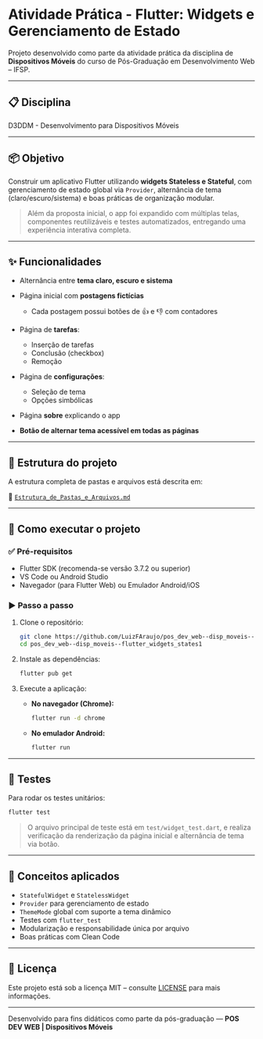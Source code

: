 # Atividade Prática - Flutter: Widgets e Gerenciamento de Estado

Projeto desenvolvido como parte da atividade prática da disciplina de **Dispositivos Móveis** do curso de Pós-Graduação em Desenvolvimento Web – IFSP.

---

## 📋 Disciplina

D3DDM - Desenvolvimento para Dispositivos Móveis

---

## 📦 Objetivo

Construir um aplicativo Flutter utilizando **widgets Stateless e Stateful**, com gerenciamento de estado global via `Provider`, alternância de tema (claro/escuro/sistema) e boas práticas de organização modular.

> Além da proposta inicial, o app foi expandido com múltiplas telas, componentes reutilizáveis e testes automatizados, entregando uma experiência interativa completa.

---

## ✨ Funcionalidades

- Alternância entre **tema claro, escuro e sistema**

- Página inicial com **postagens fictícias**
  - Cada postagem possui botões de 👍 e 👎 com contadores

- Página de **tarefas**:
  - Inserção de tarefas
  - Conclusão (checkbox)
  - Remoção

- Página de **configurações**:
  - Seleção de tema
  - Opções simbólicas

- Página **sobre** explicando o app

- **Botão de alternar tema acessível em todas as páginas**

---

## 📂 Estrutura do projeto

A estrutura completa de pastas e arquivos está descrita em:

📁 [`Estrutura_de_Pastas_e_Arquivos.md`](./Estrutura_de_Pastas_e_Arquivos.md)

---

## 🚀 Como executar o projeto

### ✅ Pré-requisitos

- Flutter SDK (recomenda-se versão 3.7.2 ou superior)
- VS Code ou Android Studio
- Navegador (para Flutter Web) ou Emulador Android/iOS

### ▶️ Passo a passo

1. Clone o repositório:

    ```bash
    git clone https://github.com/LuizFAraujo/pos_dev_web--disp_moveis--flutter_widgets_states1.git
    cd pos_dev_web--disp_moveis--flutter_widgets_states1
    ```

2. Instale as dependências:

    ```bash
    flutter pub get
    ```

3. Execute a aplicação:

    - **No navegador (Chrome):**

      ```bash
      flutter run -d chrome
      ```

    - **No emulador Android:**

      ```bash
      flutter run
      ```

---

## 🧪 Testes

Para rodar os testes unitários:

```bash
flutter test
```

> O arquivo principal de teste está em `test/widget_test.dart`, e realiza verificação da renderização da página inicial e alternância de tema via botão.

---

## 🧠 Conceitos aplicados

- `StatefulWidget` e `StatelessWidget`
- `Provider` para gerenciamento de estado
- `ThemeMode` global com suporte a tema dinâmico
- Testes com `flutter_test`
- Modularização e responsabilidade única por arquivo
- Boas práticas com Clean Code

---

## 📄 Licença

Este projeto está sob a licença MIT – consulte [LICENSE](https://github.com/LuizFAraujo/pos_dev_web--disp_moveis--flutter_widgets_states1/blob/main/LICENSE) para mais informações.

---

Desenvolvido para fins didáticos como parte da pós-graduação — **POS DEV WEB | Dispositivos Móveis**
